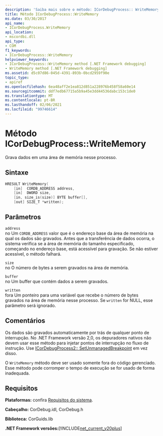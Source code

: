 ```yaml
---
description: 'Saiba mais sobre o método: ICorDebugProcess:: WriteMemory'
title: Método ICorDebugProcess::WriteMemory
ms.date: 03/30/2017
api_name:
- ICorDebugProcess.WriteMemory
api_location:
- mscordbi.dll
api_type:
- COM
f1_keywords:
- ICorDebugProcess::WriteMemory
helpviewer_keywords:
- ICorDebugProcess::WriteMemory method [.NET Framework debugging]
- WriteMemory method [.NET Framework debugging]
ms.assetid: d5c07d86-045d-4391-893b-0bcd2959f90e
topic_type:
- apiref
ms.openlocfilehash: 6ea48aff2e1ea812d851a228976b458f58a60e14
ms.sourcegitcommit: ddf7edb67715a5b9a45e3dd44536dabc153c1de0
ms.translationtype: MT
ms.contentlocale: pt-BR
ms.lasthandoff: 02/06/2021
ms.locfileid: "99746614"
---
```

# <a name="icordebugprocesswritememory-method"></a>Método ICorDebugProcess::WriteMemory

Grava dados em uma área de memória nesse processo.  
  
## <a name="syntax"></a>Sintaxe  
  
```cpp  
HRESULT WriteMemory(  
    [in]  CORDB_ADDRESS address,  
    [in]  DWORD size,  
    [in, size_is(size)] BYTE buffer[],  
    [out] SIZE_T *written);  
```  
  
## <a name="parameters"></a>Parâmetros  

 `address`  
 no Um `CORDB_ADDRESS` valor que é o endereço base da área de memória na qual os dados são gravados. Antes que a transferência de dados ocorra, o sistema verifica se a área de memória do tamanho especificado, começando no endereço base, está acessível para gravação. Se não estiver acessível, o método falhará.  
  
 `size`  
 no O número de bytes a serem gravados na área de memória.  
  
 `buffer`  
 no Um buffer que contém dados a serem gravados.  
  
 `written`  
 fora Um ponteiro para uma variável que recebe o número de bytes gravados na área de memória nesse processo. Se `written` for NULL, esse parâmetro será ignorado.  
  
## <a name="remarks"></a>Comentários  

 Os dados são gravados automaticamente por trás de qualquer ponto de interrupção. No .NET Framework versão 2,0, os depuradores nativos não devem usar esse método para injetar pontos de interrupção no fluxo de instrução. Use [ICorDebugProcess2:: SetUnmanagedBreakpoint](icordebugprocess2-setunmanagedbreakpoint-method.md) em vez disso.  
  
 O `WriteMemory` método deve ser usado somente fora do código gerenciado. Esse método pode corromper o tempo de execução se for usado de forma inadequada.  
  
## <a name="requirements"></a>Requisitos  

 **Plataformas:** confira [Requisitos do sistema](../../get-started/system-requirements.md).  
  
 **Cabeçalho:** CorDebug.idl, CorDebug.h  
  
 **Biblioteca:** CorGuids.lib  
  
 **.NET Framework versões:**[!INCLUDE[net_current_v20plus](../../../../includes/net-current-v20plus-md.md)]
